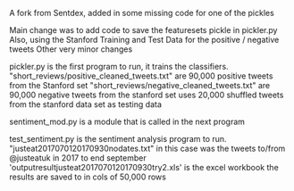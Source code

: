 A fork from Sentdex, added in some missing code for one of the pickles

Main change was to add code to save the featuresets pickle in pickler.py
Also, using the Stanford Training and Test Data for the positive / negative tweets
Other very minor changes

pickler.py is the first program to run, it trains the classifiers.
"short_reviews/positive_cleaned_tweets.txt" are 90,000 positive tweets from the Stanford set
"short_reviews/negative_cleaned_tweets.txt" are 90,000 negative tweets from the stanford set
uses 20,000 shuffled tweets from the stanford data set as testing data

sentiment_mod.py is a module that is called in the next program

test_sentiment.py is the sentiment analysis program to run.
"justeat2017070120170930nodates.txt" in this case was the tweets to/from @justeatuk in 2017 to end september
'outputresultjusteat2017070120170930try2.xls' is the excel workbook the results are saved to in cols of 50,000 rows
